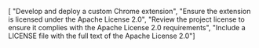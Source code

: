 [    "Develop and deploy a custom Chrome extension",    "Ensure the extension is licensed under the Apache License 2.0",    "Review the project license to ensure it complies with the Apache License 2.0 requirements",    "Include a LICENSE file with the full text of the Apache License 2.0"]
